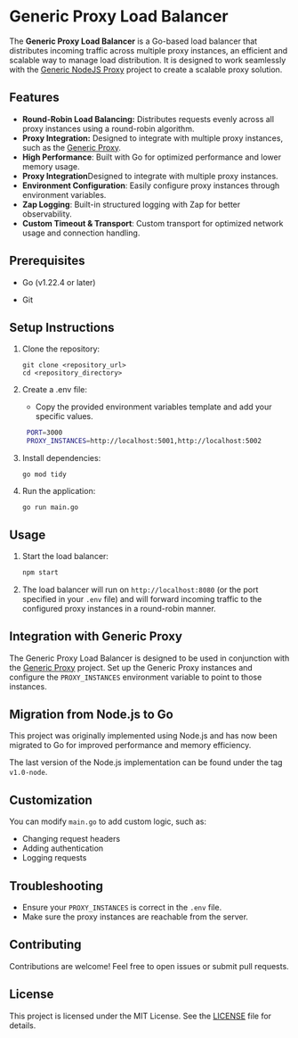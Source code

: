 # Generic Proxy Load Balancer

The **Generic Proxy Load Balancer** is a Go-based load balancer that distributes incoming traffic across multiple proxy instances, an efficient and scalable way to manage load distribution. It is designed to work seamlessly with the [Generic NodeJS Proxy](https://github.com/sajjadth/generic-nodejs-proxy) project to create a scalable proxy solution.

## Features

- **Round-Robin Load Balancing:** Distributes requests evenly across all proxy instances using a round-robin algorithm.
- **Proxy Integration:** Designed to integrate with multiple proxy instances, such as the [Generic Proxy](https://github.com/sajjadth/generic-proxy).
- **High Performance**: Built with Go for optimized performance and lower memory usage.
- **Proxy Integration**Designed to integrate with multiple proxy instances.
- **Environment Configuration**: Easily configure proxy instances through environment variables.
- **Zap Logging**: Built-in structured logging with Zap for better observability.
- **Custom Timeout & Transport**: Custom transport for optimized network usage and connection handling.

## Prerequisites

- Go (v1.22.4 or later)

* Git

## Setup Instructions

1. Clone the repository:
   ```
   git clone <repository_url>
   cd <repository_directory>
   ```
2. Create a .env file:

   - Copy the provided environment variables template and add your specific values.

   ```bash
    PORT=3000
    PROXY_INSTANCES=http://localhost:5001,http://localhost:5002

   ```

3. Install dependencies:
   ```
   go mod tidy
   ```
4. Run the application:
   ```
   go run main.go
   ```

## Usage

1. Start the load balancer:
   ```bash
   npm start
   ```
2. The load balancer will run on `http://localhost:8080` (or the port specified in your `.env` file) and will forward incoming traffic to the configured proxy instances in a round-robin manner.

## Integration with Generic Proxy

The Generic Proxy Load Balancer is designed to be used in conjunction with the [Generic Proxy](https://github.com/sajjadth/generic-proxy) project. Set up the Generic Proxy instances and configure the `PROXY_INSTANCES` environment variable to point to those instances.

## Migration from Node.js to Go

This project was originally implemented using Node.js and has now been migrated to Go for improved performance and memory efficiency.

The last version of the Node.js implementation can be found under the tag `v1.0-node`.

## Customization

You can modify `main.go` to add custom logic, such as:

- Changing request headers
- Adding authentication
- Logging requests

## Troubleshooting

- Ensure your `PROXY_INSTANCES` is correct in the `.env` file.
- Make sure the proxy instances are reachable from the server.

## Contributing

Contributions are welcome! Feel free to open issues or submit pull requests.

## License

This project is licensed under the MIT License. See the [LICENSE](LICENSE) file for details.

